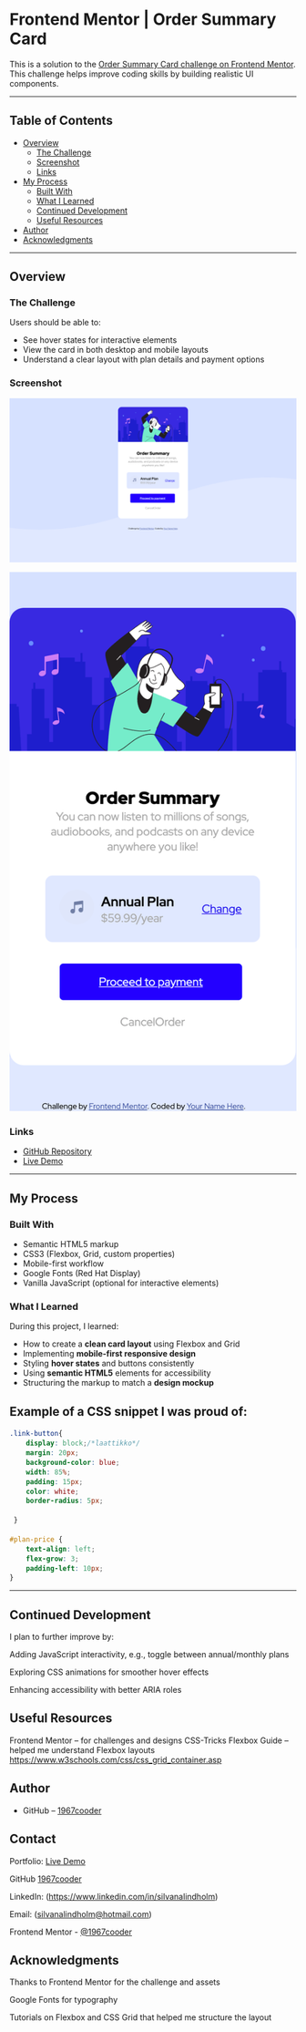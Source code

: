 # Frontend Mentor | Order Summary Card

This is a solution to the [Order Summary Card challenge on Frontend Mentor](https://www.frontendmentor.io/challenges/order-summary-component-QlPmajDUj). This challenge helps improve coding skills by building realistic UI components.

---

## Table of Contents

- [Overview](#overview)
  - [The Challenge](#the-challenge)
  - [Screenshot](#screenshot)
  - [Links](#links)
- [My Process](#my-process)
  - [Built With](#built-with)
  - [What I Learned](#what-i-learned)
  - [Continued Development](#continued-development)
  - [Useful Resources](#useful-resources)
- [Author](#author)
- [Acknowledgments](#acknowledgments)

---

## Overview

### The Challenge

Users should be able to:

- See hover states for interactive elements
- View the card in both desktop and mobile layouts
- Understand a clear layout with plan details and payment options

### Screenshot

![Screenshot Desktop](./imagesSilva/desktop.png)

![Screenshot Mobile](./imagesSilva/mobile.png)

### Links

- [GitHub Repository](https://github.com/1967cooder/harjoitukset/tree/main/Portfolio%20Silvana/order-summary-component-main)  
- [Live Demo](https://order-summary-card-silva.netlify.app/)

---

## My Process

### Built With

- Semantic HTML5 markup
- CSS3 (Flexbox, Grid, custom properties)
- Mobile-first workflow
- Google Fonts (Red Hat Display)
- Vanilla JavaScript (optional for interactive elements)

### What I Learned

During this project, I learned:

- How to create a **clean card layout** using Flexbox and Grid
- Implementing **mobile-first responsive design**
- Styling **hover states** and buttons consistently
- Using **semantic HTML5** elements for accessibility
- Structuring the markup to match a **design mockup**

## Example of a CSS snippet I was proud of:

```css
.link-button{
    display: block;/*laattikko*/
    margin: 20px;
    background-color: blue;
    width: 85%;
    padding: 15px;
    color: white;
    border-radius: 5px;

 }

#plan-price {
    text-align: left;
    flex-grow: 3;
    padding-left: 10px;
}
```
---

## Continued Development

I plan to further improve by:

Adding JavaScript interactivity, e.g., toggle between annual/monthly plans

Exploring CSS animations for smoother hover effects

Enhancing accessibility with better ARIA roles

## Useful Resources

Frontend Mentor
 – for challenges and designs
 CSS-Tricks Flexbox Guide
 – helped me understand Flexbox layouts
 https://www.w3schools.com/css/css_grid_container.asp

## Author

- GitHub – [1967cooder](https://github.com/1967cooder)  

## Contact

Portfolio: [Live Demo](https://portfoliosilvana.netlify.app/)

GitHub [1967cooder](https://github.com/1967cooder/)

LinkedIn: (https://www.linkedin.com/in/silvanalindholm)

Email: (silvanalindholm@hotmail.com)

Frontend Mentor - [@1967cooder
](https://www.frontendmentor.io/profile/1967cooder)


## Acknowledgments

Thanks to Frontend Mentor for the challenge and assets

Google Fonts for typography

Tutorials on Flexbox and CSS Grid that helped me structure the layout